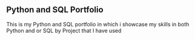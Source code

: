 ## Python and SQL Portfolio

  This is my Python and SQL portfolio in which i showcase my skills in both Python and or SQL by Project that I have used
